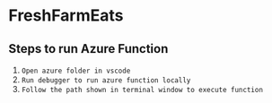 # FreshFarmEats

## Steps to run Azure Function
1. `Open azure folder in vscode`
2. `Run debugger to run azure function locally`
3. `Follow the path shown in terminal window to execute function`